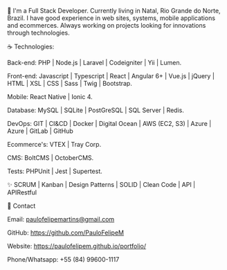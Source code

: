 🚀 I'm a Full Stack Developer. Currently living in Natal, Rio Grande do Norte, Brazil. I have good experience in web sites, systems, mobile applications and ecommerces. Always working on projects looking for innovations through technologies.


☕ Technologies: 

Back-end: PHP | Node.js | Laravel | Codeigniter | Yii | Lumen.

Front-end: Javascript | Typescript | React | Angular 6+ | Vue.js | jQuery | HTML | XSL | CSS | Sass | Twig | Bootstrap.

Mobile: React Native | Ionic 4.

Database: MySQL | SQLite | PostGreSQL | SQL Server | Redis.

DevOps: GIT | CI&CD | Docker | Digital Ocean | AWS (EC2, S3) | Azure | Azure | GitLab | GitHub

Ecommerce's: VTEX | Tray Corp.

CMS: BoltCMS | OctoberCMS.

Tests: PHPUnit | Jest | Supertest.


✨ SCRUM | Kanban | Design Patterns | SOLID | Clean Code | API | APIRestful


📩 Contact

Email: paulofelipemartins@gmail.com

GitHub: https://github.com/PauloFelipeM

Website: https://paulofelipem.github.io/portfolio/

Phone/Whatsapp: +55 (84) 99600-1117

<!---
PauloFelipeM/PauloFelipeM is a ✨ special ✨ repository because its `README.md` (this file) appears on your GitHub profile.
You can click the Preview link to take a look at your changes.
--->
